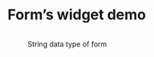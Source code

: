 # Form’s widget demo

<figure><img src="https://lh7-rt.googleusercontent.com/docsz/AD_4nXdzZmlGjFyM3OS5dX3s-CasCU_m_qpQg6KPHX8i2zlpcw3JPOpfQrj8e9XfS5pqvr9bBCHQqckUDiPnu3MO7dwD11mGr6HeyMA_MK1gxdIl6cM8pdFIC15XzIamHsygTEAnM6Tt88SGHqjlb8YkZvVNkp8h5ca47fF4yZHm?key=SHneWa61M1ec4tMp41OIHQ" alt=""><figcaption><p>String data type of form</p></figcaption></figure>
